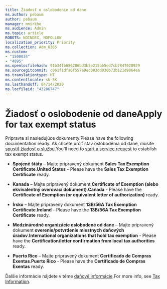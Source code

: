 ```yaml
---
title: Žiadosť o oslobodenie od dane
ms.author: pebaum
author: pebaum
manager: mnirkhe
ms.audience: Admin
ms.topic: article
ROBOTS: NOINDEX, NOFOLLOW
localization_priority: Priority
ms.collection: Adm_O365
ms.custom:
- "1500034"
- "4895"
ms.openlocfilehash: 91b34fb686206bd3b5e215bb5ed7cb7847028929
ms.sourcegitcommit: c061f1dfa6f557a9ec083dd030b73b121d9864ea
ms.translationtype: HT
ms.contentlocale: sk-SK
ms.lasthandoff: 04/14/2020
ms.locfileid: "43286747"
---
```

# <a name="apply-for-tax-exempt-status"></a><span data-ttu-id="c3f02-102">Žiadosť o oslobodenie od dane</span><span class="sxs-lookup"><span data-stu-id="c3f02-102">Apply for tax exempt status</span></span>

<span data-ttu-id="c3f02-103">Pripravte si nasledujúce dokumenty.</span><span class="sxs-lookup"><span data-stu-id="c3f02-103">Please have the following documentation ready.</span></span> <span data-ttu-id="c3f02-104">Ak chcete určiť stav oslobodenia od dane, musíte [spustiť žiadosť o službu](https://docs.microsoft.com/office365/admin/contact-support-for-business-products).</span><span class="sxs-lookup"><span data-stu-id="c3f02-104">You'll need to [start a service request](https://docs.microsoft.com/office365/admin/contact-support-for-business-products) to establish tax exempt status.</span></span>

- <span data-ttu-id="c3f02-105">**Spojené štáty** – Majte pripravený dokument **Sales Tax Exemption Certificate**.</span><span class="sxs-lookup"><span data-stu-id="c3f02-105">**United States** - Please have the **Sales Tax Exemption Certificate** ready.</span></span>

- <span data-ttu-id="c3f02-106">**Kanada** – Majte pripravený dokument **Certificate of Exemption (alebo ekvivalentný overovací dokument)**.</span><span class="sxs-lookup"><span data-stu-id="c3f02-106">**Canada** - Please have the **Certificate of Exemption (or equivalent letter of authorization)** ready.</span></span>

- <span data-ttu-id="c3f02-107">**Írsko** – Majte pripravený dokument **13B/56A Tax Exemption Certificate**.</span><span class="sxs-lookup"><span data-stu-id="c3f02-107">**Ireland** - Please have the **13B/56A Tax Exemption Certificate** ready.</span></span>

- <span data-ttu-id="c3f02-108">**Medzinárodné organizácie oslobodené od dane** – Majte pripravený dokument **overenie/potvrdenie miestnych daňových úradov**.</span><span class="sxs-lookup"><span data-stu-id="c3f02-108">**International organizations that hold tax exemption** - Please have the **Certification/letter confirmation from local tax authorities** ready.</span></span>

- <span data-ttu-id="c3f02-109">**Puerto Rico** – Majte pripravený dokument **Certificado de Compras Exentas**.</span><span class="sxs-lookup"><span data-stu-id="c3f02-109">**Puerto Rico** - Please have the **Certificado de Compras Exentas** ready.</span></span>

<span data-ttu-id="c3f02-110">Ďalšie informácie nájdete v téme [daňové informácie](https://docs.microsoft.com/microsoft-365/commerce/billing-and-payments/tax-information?view=o365-worldwide).</span><span class="sxs-lookup"><span data-stu-id="c3f02-110">For more info, see [Tax Information](https://docs.microsoft.com/microsoft-365/commerce/billing-and-payments/tax-information?view=o365-worldwide).</span></span>
